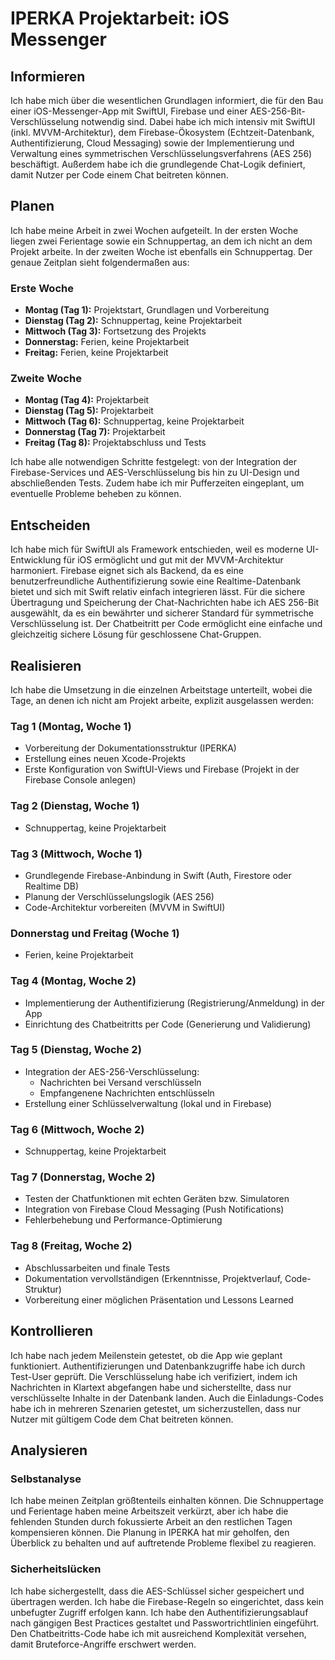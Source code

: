 # IPERKA Projektarbeit: iOS Messenger

## Informieren
Ich habe mich über die wesentlichen Grundlagen informiert, die für den Bau einer iOS-Messenger-App mit SwiftUI, Firebase und einer AES-256-Bit-Verschlüsselung notwendig sind. Dabei habe ich mich intensiv mit SwiftUI (inkl. MVVM-Architektur), dem Firebase-Ökosystem (Echtzeit-Datenbank, Authentifizierung, Cloud Messaging) sowie der Implementierung und Verwaltung eines symmetrischen Verschlüsselungsverfahrens (AES 256) beschäftigt. Außerdem habe ich die grundlegende Chat-Logik definiert, damit Nutzer per Code einem Chat beitreten können.

## Planen
Ich habe meine Arbeit in zwei Wochen aufgeteilt. In der ersten Woche liegen zwei Ferientage sowie ein Schnuppertag, an dem ich nicht an dem Projekt arbeite. In der zweiten Woche ist ebenfalls ein Schnuppertag. Der genaue Zeitplan sieht folgendermaßen aus:

### Erste Woche
- **Montag (Tag 1):** Projektstart, Grundlagen und Vorbereitung  
- **Dienstag (Tag 2):** Schnuppertag, keine Projektarbeit  
- **Mittwoch (Tag 3):** Fortsetzung des Projekts  
- **Donnerstag:** Ferien, keine Projektarbeit  
- **Freitag:** Ferien, keine Projektarbeit  

### Zweite Woche
- **Montag (Tag 4):** Projektarbeit  
- **Dienstag (Tag 5):** Projektarbeit  
- **Mittwoch (Tag 6):** Schnuppertag, keine Projektarbeit  
- **Donnerstag (Tag 7):** Projektarbeit  
- **Freitag (Tag 8):** Projektabschluss und Tests

Ich habe alle notwendigen Schritte festgelegt: von der Integration der Firebase-Services und AES-Verschlüsselung bis hin zu UI-Design und abschließenden Tests. Zudem habe ich mir Pufferzeiten eingeplant, um eventuelle Probleme beheben zu können.

## Entscheiden
Ich habe mich für SwiftUI als Framework entschieden, weil es moderne UI-Entwicklung für iOS ermöglicht und gut mit der MVVM-Architektur harmoniert. Firebase eignet sich als Backend, da es eine benutzerfreundliche Authentifizierung sowie eine Realtime-Datenbank bietet und sich mit Swift relativ einfach integrieren lässt. Für die sichere Übertragung und Speicherung der Chat-Nachrichten habe ich AES 256-Bit ausgewählt, da es ein bewährter und sicherer Standard für symmetrische Verschlüsselung ist. Der Chatbeitritt per Code ermöglicht eine einfache und gleichzeitig sichere Lösung für geschlossene Chat-Gruppen.

## Realisieren
Ich habe die Umsetzung in die einzelnen Arbeitstage unterteilt, wobei die Tage, an denen ich nicht am Projekt arbeite, explizit ausgelassen werden:

### Tag 1 (Montag, Woche 1)
- Vorbereitung der Dokumentationsstruktur (IPERKA)  
- Erstellung eines neuen Xcode-Projekts  
- Erste Konfiguration von SwiftUI-Views und Firebase (Projekt in der Firebase Console anlegen)  

### Tag 2 (Dienstag, Woche 1)
- Schnuppertag, keine Projektarbeit  

### Tag 3 (Mittwoch, Woche 1)
- Grundlegende Firebase-Anbindung in Swift (Auth, Firestore oder Realtime DB)  
- Planung der Verschlüsselungslogik (AES 256)  
- Code-Architektur vorbereiten (MVVM in SwiftUI)

### Donnerstag und Freitag (Woche 1)
- Ferien, keine Projektarbeit

### Tag 4 (Montag, Woche 2)
- Implementierung der Authentifizierung (Registrierung/Anmeldung) in der App  
- Einrichtung des Chatbeitritts per Code (Generierung und Validierung)  

### Tag 5 (Dienstag, Woche 2)
- Integration der AES-256-Verschlüsselung:  
  - Nachrichten bei Versand verschlüsseln  
  - Empfangenene Nachrichten entschlüsseln  
- Erstellung einer Schlüsselverwaltung (lokal und in Firebase)

### Tag 6 (Mittwoch, Woche 2)
- Schnuppertag, keine Projektarbeit  

### Tag 7 (Donnerstag, Woche 2)
- Testen der Chatfunktionen mit echten Geräten bzw. Simulatoren  
- Integration von Firebase Cloud Messaging (Push Notifications)  
- Fehlerbehebung und Performance-Optimierung  

### Tag 8 (Freitag, Woche 2)
- Abschlussarbeiten und finale Tests  
- Dokumentation vervollständigen (Erkenntnisse, Projektverlauf, Code-Struktur)  
- Vorbereitung einer möglichen Präsentation und Lessons Learned  

## Kontrollieren
Ich habe nach jedem Meilenstein getestet, ob die App wie geplant funktioniert. Authentifizierungen und Datenbankzugriffe habe ich durch Test-User geprüft. Die Verschlüsselung habe ich verifiziert, indem ich Nachrichten in Klartext abgefangen habe und sicherstellte, dass nur verschlüsselte Inhalte in der Datenbank landen. Auch die Einladungs-Codes habe ich in mehreren Szenarien getestet, um sicherzustellen, dass nur Nutzer mit gültigem Code dem Chat beitreten können.

## Analysieren
### Selbstanalyse
Ich habe meinen Zeitplan größtenteils einhalten können. Die Schnuppertage und Ferientage haben meine Arbeitszeit verkürzt, aber ich habe die fehlenden Stunden durch fokussierte Arbeit an den restlichen Tagen kompensieren können. Die Planung in IPERKA hat mir geholfen, den Überblick zu behalten und auf auftretende Probleme flexibel zu reagieren.

### Sicherheitslücken
Ich habe sichergestellt, dass die AES-Schlüssel sicher gespeichert und übertragen werden. Ich habe die Firebase-Regeln so eingerichtet, dass kein unbefugter Zugriff erfolgen kann. Ich habe den Authentifizierungsablauf nach gängigen Best Practices gestaltet und Passwortrichtlinien eingeführt. Den Chatbeitritts-Code habe ich mit ausreichend Komplexität versehen, damit Bruteforce-Angriffe erschwert werden.
